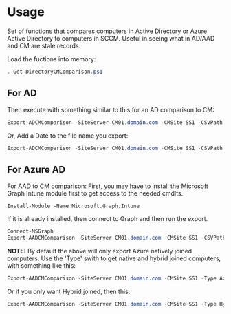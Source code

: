 # Usage

Set of functions that compares computers in Active Directory or Azure Active Directory to computers in SCCM.  Useful in seeing what in AD/AAD and CM are stale records.

Load the fuctions into memory:

``` powershell
. Get-DirectoryCMComparison.ps1
```

## For AD

Then execute with something similar to this for an AD comparison to CM:

``` powershell
Export-ADCMComparison -SiteServer CM01.domain.com -CMSite SS1 -CSVPath C:\Shared\Computers.csv
```

Or, Add a Date to the file name you export:

``` powershell
Export-ADCMComparison -SiteServer CM01.domain.com -CMSite SS1 -CSVPath C:\Shared\Computers_$(get-date -Format yyyyMMdd).csv
```

## For Azure AD

For AAD to CM comparison:
First, you may have to install the Microsoft Graph Intune module first to get access to the needed cmdlts.

`Install-Module -Name Microsoft.Graph.Intune`

If it is already installed, then connect to Graph and then run the export.

``` powershell
Connect-MSGraph
Export-AADCMComparison -SiteServer CM01.domain.com -CMSite SS1 -CSVPath C:\Shared\Computers.csv
```

**NOTE:** By default the above will only export Azure natively joined computers.  Use the 'Type' swith to get native and hybrid joined computers, with something like this:

``` powershell
Export-AADCMComparison -SiteServer CM01.domain.com -CMSite SS1 -Type AzureNative,HybridJoined -CSVPath C:\Shared\Computers.csv
```

Or if you only want Hybrid joined, then this:

``` powershell
Export-AADCMComparison -SiteServer CM01.domain.com -CMSite SS1 -Type HybridJoined -CSVPath C:\Shared\Computers.csv
```
